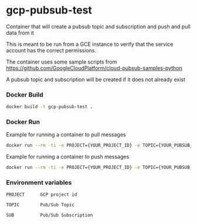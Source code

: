 # gcp-pubsub-test
Container that will create a pubsub topic and subscription and push and pull data from it

This is meant to be run from a GCE instance to verify that the service account has the correct permissions.

The container uses some sample scripts from https://github.com/GoogleCloudPlatform/cloud-pubsub-samples-python

A pubsub topic and subscription will be created if it does not already exist

### Docker Build

```bash
docker build -t gcp-pubsub-test .
```

### Docker Run

Example for running a container to pull messages

```bash
docker run --rm -ti -e PROJECT={YOUR_PROJECT_ID} -e TOPIC={YOUR_PUBSUB_TOPIC} -e SUB={YOUR_PUBSUB_SUBSCRIPTION} thefoo/gcp-pubsub-test pull
```

Example for running a container to push messages

```bash
docker run --rm -ti -e PROJECT={YOUR_PROJECT_ID} -e TOPIC={YOUR_PUBSUB_TOPIC} -e SUB={YOUR_PUBSUB_SUBSCRIPTION} thefoo/gcp-pubsub-test pull
```

### Environment variables
```
PROJECT      GCP project id

TOPIC        Pub/Sub Topic

SUB          Pub/Sub Subscription
```
